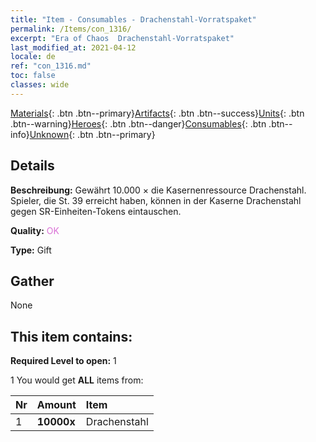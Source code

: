 ```yaml
---
title: "Item - Consumables - Drachenstahl-Vorratspaket"
permalink: /Items/con_1316/
excerpt: "Era of Chaos  Drachenstahl-Vorratspaket"
last_modified_at: 2021-04-12
locale: de
ref: "con_1316.md"
toc: false
classes: wide
---
```

 [Materials](/de/Items/){: .btn .btn--primary}[Artifacts](/de/Items/Artifacts/){: .btn .btn--success}[Units](/de/Items/Units/){: .btn .btn--warning}[Heroes](/de/Items/Heroes/){: .btn .btn--danger}[Consumables](/de/Items/Consumables/){: .btn .btn--info}[Unknown](/de/Items/Unknown/){: .btn .btn--primary}

## Details
 **Beschreibung:** Gewährt 10.000 × die Kasernenressource Drachenstahl. Spieler, die St. 39 erreicht haben, können in der Kaserne Drachenstahl gegen SR-Einheiten-Tokens eintauschen.

 **Quality:** <span style="color: #DA70D6">OK</span>

 **Type:** Gift

## Gather

  None

## This item contains:

 **Required Level to open:** 1

 1 You would get **ALL** items  from:

  | Nr | Amount |     Item    |
  |:---|:-------|:------------|
  | 1 |  **10000x** | Drachenstahl |  | 

